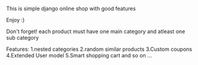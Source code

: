 This is simple django online shop with good features 

Enjoy :)


Don't forget! each product must have one main category and atleast one sub category



Features:
1.nested categories
2.random similar products
3.Custom coupons
4.Extended User model
5.Smart shopping cart
 and so on ...
